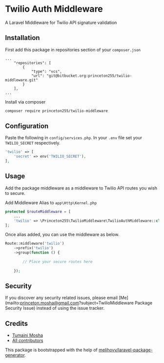 # Twilio Auth Middleware

A Laravel Middleware for Twilio API signature validation

## Installation

First add this package in repositories section of your `composer.json`

```
...
    "repositories": [
        {
            "type": "vcs",
            "url": "git@bitbucket.org:princeton255/twilio-middleware.git"
        }
    ],
...
```

Install via composer
```bash
composer require princeton255/twilio-middleware
```

## Configuration

Paste the following in `config/services.php`. In your `.env` file set your `TWILIO_SECRET` respectively.

```php
'twilio' => [
    'secret' => env('TWILIO_SECRET'),
],
```

## Usage

Add the package middleware as a middleware to Twilio API routes you wish to secure.


Add Middleware Alias to `app\Http\Kernel.php`


```php
protected $routeMiddleware = [
    ...
    'twilio' => \Princeton255\TwilioMiddleware\TwilioAuthMiddleware::class,
];
```

Once alias added, you can use the middleware as below.

```php
Route::middleware('twilio')
    ->prefix('twilio')
    ->group(function () {
        
        // Place your secure routes here
        
    });
```

## Security

If you discover any security related issues, please email [Me](mailto:princeton.mosha@gmail.com?subject=TwilioMiddleware Package Security Issue)
instead of using the issue tracker.

## Credits

- [Tumaini Mosha](https://github.com/princeton255/)
- [All contributors](https://github.com/princeton255/twilio-middleware/graphs/contributors)

This package is bootstrapped with the help of
[melihovv/laravel-package-generator](https://github.com/melihovv/laravel-package-generator).
